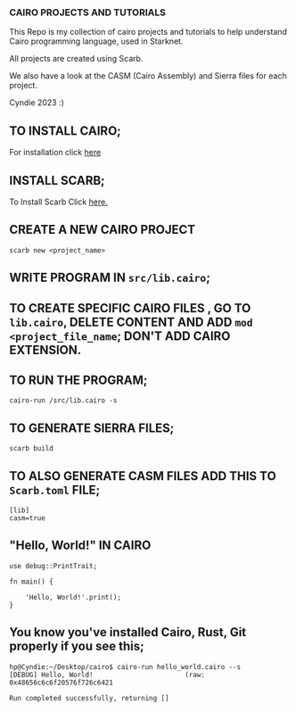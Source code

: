### CAIRO PROJECTS AND TUTORIALS


This Repo is my collection of cairo projects and tutorials to help understand Cairo programming language, used in Starknet.



All projects are created using Scarb.


We also have a look at the CASM (Cairo Assembly) and Sierra files for each project.



Cyndie 2023 :)


## TO INSTALL CAIRO;

For installation click [here](https://book.cairo-lang.org/ch01-01-installation.html)

## INSTALL SCARB;

To Install Scarb Click [here.](https://docs.swmansion.com/scarb/download)


## CREATE A NEW CAIRO PROJECT

```
scarb new <project_name>

```

## WRITE PROGRAM IN `src/lib.cairo`;

## TO CREATE SPECIFIC CAIRO FILES , GO TO `lib.cairo`, DELETE CONTENT AND ADD `mod <project_file_name`; DON'T ADD CAIRO EXTENSION.


## TO RUN THE PROGRAM;

```
cairo-run /src/lib.cairo -s
```

## TO GENERATE SIERRA FILES;

```
scarb build
```

## TO ALSO GENERATE CASM FILES ADD THIS TO `Scarb.toml` FILE;

```
[lib]
casm=true

```

## "Hello, World!" IN CAIRO

```
use debug::PrintTrait;

fn main() {

    'Hello, World!'.print();
}

```
## You know you've installed Cairo, Rust, Git properly if you see this;

```
hp@Cyndie:~/Desktop/cairo$ cairo-run hello_world.cairo --s
[DEBUG]	Hello, World!                   	(raw: 0x48656c6c6f20576f726c6421

Run completed successfully, returning []

```




